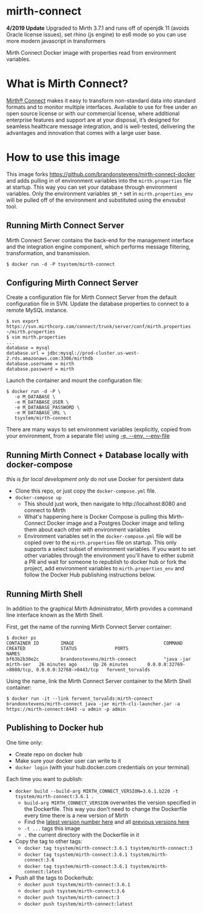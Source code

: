 mirth-connect
=============
**4/2019 Update** Upgraded to Mirth 3.7.1 and runs off of openjdk 11 (avoids Oracle license issues), set rhino (js engine) to es6 mode so you can use more modern javascript in transformers

Mirth Connect Docker image with properties read from environment variables.

# What is Mirth Connect?

[Mirth® Connect](https://www.mirth.com/Products-and-Services/Mirth-Connect) makes it easy to transform non-standard data into standard formats and to monitor multiple interfaces. Available to use for free under an open source license or with our commercial license, where additional enterprise features and support are at your disposal, it’s designed for seamless healthcare message integration, and is well-tested, delivering the advantages and innovation that comes with a large user base.


# How to use this image

This image forks https://github.com/brandonstevens/mirth-connect-docker and adds pulling in of environment variables into the `mirth.properties` file at startup.  This way you can set your database through environment variables.  Only the environment variables `$M_*` set in `mirth.properties_env` will be pulled off of the environment and substituted using the envsubst tool.

## Running Mirth Connect Server

Mirth Connect Server contains the back-end for the management interface and the integration engine component, which performs message filtering, transformation, and transmission.

    $ docker run -d -P tsystem/mirth-connect

## Configuring Mirth Connect Server

Create a configuration file for Mirth Connect Server from the default configuration file in SVN. Update the database properties to connect to a remote MySQL instance.

    $ svn export https://svn.mirthcorp.com/connect/trunk/server/conf/mirth.properties ~/mirth.properties
    $ vim mirth.properties
    ...
    database = mysql
    database.url = jdbc:mysql://prod-cluster.us-west-2.rds.amazonaws.com:3306/mirthdb
    database.username = mirth
    database.password = mirth

Launch the container and mount the configuration file:

    $ docker run -d -P \
       -e M_DATABASE \
       -e M_DATABASE_USER \
       -e M_DATABASE_PASSWORD \
       -e M_DATABASE_URL \
       tsystem/mirth-connect

There are many ways to set environment variables (explicitly, copied from your environment, from a separate file) using [-e, --env, --env-file](https://docs.docker.com/engine/reference/commandline/run/#set-environment-variables--e-env-env-file)

## Running Mirth Connect + Database locally with docker-compose
_this is for local development only_ do not use Docker for persistent data

- Clone this repo, or just copy the `docker-compose.yml` file.
- `docker-compose up`
  - This should just work, then navigate to http://localhost:8080 and connect to Mirth
  - What's happening here is Docker Compose is pulling this Mirth-Connect Docker image and a Postgres Docker image and telling them about each other with environment variables
  - Environment variables set in the `docker-compose.yml` file will be copied over to the `mirth.properties` file on startup.  This only supports a select subset of environment variables.  If you want to set other variables through the environment you'll have to either submit a PR and wait for someone to republish to docker hub or fork the project, add environment variables to `mirth.properties_env` and follow the Docker Hub publishing instructions below.

## Running Mirth Shell

In addition to the graphical Mirth Administrator, Mirth provides a command line interface known as the Mirth Shell.

First, get the name of the running Mirth Connect Server container:

    $ docker ps
    CONTAINER ID        IMAGE                                 COMMAND                CREATED             STATUS              PORTS                                              NAMES
    bf63b2b30e2c        brandonstevens/mirth-connect          "java -jar mirth-ser   26 minutes ago      Up 26 minutes       0.0.0.0:32769->8080/tcp, 0.0.0.0:32768->8443/tcp   fervent_torvalds

Using the name, link the Mirth Connect Server container to the Mirth Shell container:

    $ docker run -it --link fervent_torvalds:mirth-connect brandonstevens/mirth-connect java -jar mirth-cli-launcher.jar -a https://mirth-connect:8443 -u admin -p admin

## Publishing to Docker hub
One time only:
 - Create repo on docker hub
 - Make sure your docker user can write to it
 - `docker login` (with your hub.docker.com credentials on your terminal)

Each time you want to publish:
 - `docker build --build-arg MIRTH_CONNECT_VERSION=3.6.1.b220 -t tsystem/mirth-connect:3.6.1 .`
   - `build-arg MIRTH_CONNECT_VERSION` overwrites the version specified in the Dockerfile.  This way you don't need to change the Dockerfile every time there is a new version of Mirth
   - Find the [latest version number here](https://www.nextgen.com/products-and-services/NextGen-Connect-Integration-Engine-Downloads) and all [previous versions here](http://downloads.mirthcorp.com/archive/connect/)
   - `-t ...` tags this image
   - `.` the current directory with the Dockerfile in it
 - Copy the tag to other tags:
   - `docker tag tsystem/mirth-connect:3.6.1 tsystem/mirth-connect:3`
   - `docker tag tsystem/mirth-connect:3.6.1 tsystem/mirth-connect:3.6`
   - `docker tag tsystem/mirth-connect:3.6.1 tsystem/mirth-connect:latest`
 - Push all the tags to Dockerhub:
   - `docker push tsystem/mirth-connect:3.6.1`
   - `docker push tsystem/mirth-connect:3.6`
   - `docker push tsystem/mirth-connect:3`
   - `docker push tsystem/mirth-connect:latest`
